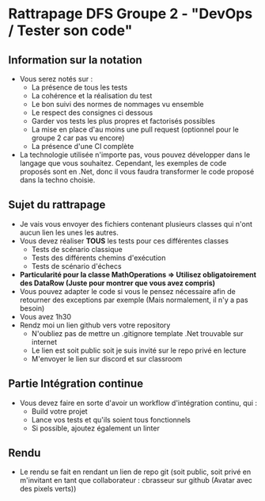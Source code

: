 # Rattrapage DFS Groupe 2 - "DevOps / Tester son code"
## Information sur la notation
- Vous serez notés sur :
    - La présence de tous les tests
    - La cohérence et la réalisation du test
    - Le bon suivi des normes de nommages vu ensemble
    - Le respect des consignes ci dessous
    - Garder vos tests les plus propres et factorisés possibles
    - La mise en place d'au moins une pull request (optionnel pour le groupe 2 car pas vu encore)
    - La présence d'une CI complète
- La technologie utilisée n'importe pas, vous pouvez développer dans le langage que vous souhaitez. Cependant, les exemples de code proposés sont en .Net, donc il vous faudra transformer le code proposé dans la techno choisie.

## Sujet du rattrapage
- Je vais vous envoyer des fichiers contenant plusieurs classes qui n'ont aucun lien les unes les autres.
- Vous devez réaliser **TOUS** les tests pour ces différentes classes
    - Tests de scénario classique
    - Tests des différents chemins d'exécution
    - Tests de scénario d'échecs
- **Particularité pour la classe MathOperations => Utilisez obligatoirement des DataRow (Juste pour montrer que vous avez compris)**
- Vous pouvez adapter le code si vous le pensez nécessaire afin de retourner des exceptions par exemple (Mais normalement, il n'y a pas besoin)
- Vous avez 1h30
- Rendz moi un lien github vers votre repository
    - N'oubliez pas de mettre un .gitignore template .Net trouvable sur internet
    - Le lien est soit public soit je suis invité sur le repo privé en lecture
    - M'envoyer le lien sur discord et sur classroom

## Partie Intégration continue
- Vous devez faire en sorte d'avoir un workflow d'intégration continu, qui :
    - Build votre projet
    - Lance vos tests et qu'ils soient tous fonctionnels
    - Si possible, ajoutez également un linter

## Rendu
- Le rendu se fait en rendant un lien de repo git (soit public, soit privé en m'invitant en tant que collaborateur : cbrasseur sur github (Avatar avec des pixels verts))
